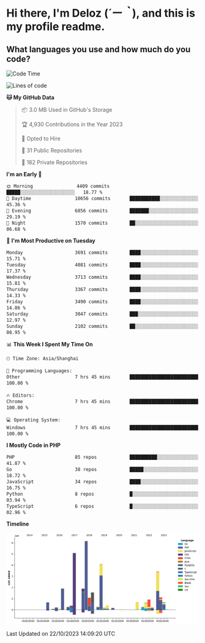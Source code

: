 # **Hi there, I'm Deloz (*´ー｀*), and this is my profile readme.**

## **What languages you use and how much do you code?**

<!--START_SECTION:waka-->
![Code Time](http://img.shields.io/badge/Code%20Time-2%2C625%20hrs%2056%20mins-blue)

![Lines of code](https://img.shields.io/badge/From%20Hello%20World%20I%27ve%20Written-32.3%20million%20lines%20of%20code-blue)

**🐱 My GitHub Data** 

> 📦 3.0 MB Used in GitHub's Storage 
 > 
> 🏆 4,930 Contributions in the Year 2023
 > 
> 💼 Opted to Hire
 > 
> 📜 31 Public Repositories 
 > 
> 🔑 182 Private Repositories 
 > 
**I'm an Early 🐤** 

```text
🌞 Morning                4409 commits        █████░░░░░░░░░░░░░░░░░░░░   18.77 % 
🌆 Daytime                10656 commits       ███████████░░░░░░░░░░░░░░   45.36 % 
🌃 Evening                6856 commits        ███████░░░░░░░░░░░░░░░░░░   29.19 % 
🌙 Night                  1570 commits        ██░░░░░░░░░░░░░░░░░░░░░░░   06.68 % 
```
📅 **I'm Most Productive on Tuesday** 

```text
Monday                   3691 commits        ████░░░░░░░░░░░░░░░░░░░░░   15.71 % 
Tuesday                  4081 commits        ████░░░░░░░░░░░░░░░░░░░░░   17.37 % 
Wednesday                3713 commits        ████░░░░░░░░░░░░░░░░░░░░░   15.81 % 
Thursday                 3367 commits        ████░░░░░░░░░░░░░░░░░░░░░   14.33 % 
Friday                   3490 commits        ████░░░░░░░░░░░░░░░░░░░░░   14.86 % 
Saturday                 3047 commits        ███░░░░░░░░░░░░░░░░░░░░░░   12.97 % 
Sunday                   2102 commits        ██░░░░░░░░░░░░░░░░░░░░░░░   08.95 % 
```


📊 **This Week I Spent My Time On** 

```text
🕑︎ Time Zone: Asia/Shanghai

💬 Programming Languages: 
Other                    7 hrs 45 mins       █████████████████████████   100.00 % 

🔥 Editors: 
Chrome                   7 hrs 45 mins       █████████████████████████   100.00 % 

💻 Operating System: 
Windows                  7 hrs 45 mins       █████████████████████████   100.00 % 
```

**I Mostly Code in PHP** 

```text
PHP                      85 repos            ██████████░░░░░░░░░░░░░░░   41.87 % 
Go                       38 repos            █████░░░░░░░░░░░░░░░░░░░░   18.72 % 
JavaScript               34 repos            ████░░░░░░░░░░░░░░░░░░░░░   16.75 % 
Python                   8 repos             █░░░░░░░░░░░░░░░░░░░░░░░░   03.94 % 
TypeScript               6 repos             █░░░░░░░░░░░░░░░░░░░░░░░░   02.96 % 
```



**Timeline**

![Lines of Code chart](https://raw.githubusercontent.com/deloz/deloz/main/assets/bar_graph.png)


 Last Updated on 22/10/2023 14:09:20 UTC
<!--END_SECTION:waka-->
